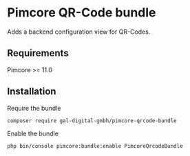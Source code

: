 # Pimcore QR-Code bundle

Adds a backend configuration view for QR-Codes.

## Requirements

Pimcore >= 11.0

## Installation

Require the bundle

```bash
composer require gal-digital-gmbh/pimcore-qrcode-bundle
```

Enable the bundle

```bash
php bin/console pimcore:bundle:enable PimcoreQrcodeBundle
```
